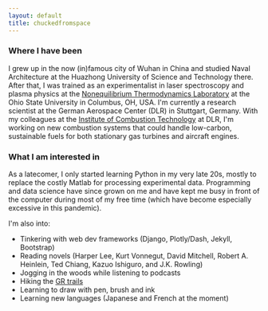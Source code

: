 ```yaml
---
layout: default
title: chuckedfromspace
---
```


### Where I have been

I grew up in the now (in)famous city of Wuhan in China
and studied Naval Architecture at the Huazhong University of Science and Technology there.
After that, I was trained as an experimentalist in laser spectroscopy and plasma physics at the [Nonequilibrium Thermodynamics Laboratory](https://netl.engineering.osu.edu/) at the Ohio State University in Columbus, OH, USA.
I'm currently a research scientist at the German Aerospace Center (DLR) in Stuttgart, Germany.
With my colleagues at the [Institute of Combustion Technology](https://www.dlr.de/vt/) at DLR, I'm working on new combustion systems that could handle low-carbon, sustainable fuels for both stationary gas turbines and aircraft engines.

### What I am interested in

As a latecomer, I only started learning Python in my very late 20s, mostly to replace the costly Matlab for processing experimental data. Programming and data science have since grown on me and have kept me busy in front of the computer during most of my free time (which have become especially excessive in this pandemic).

I'm also into:

- Tinkering with web dev frameworks (Django, Plotly/Dash, Jekyll, Bootstrap)
- Reading novels (Harper Lee, Kurt Vonnegut, David Mitchell, Robert A. Heinlein, Ted Chiang, Kazuo Ishiguro, and J.K. Rowling)
- Jogging in the woods while listening to podcasts
- Hiking the [GR trails](https://en.wikipedia.org/wiki/GR_footpath)
- Learning to draw with pen, brush and ink
- Learning new languages (Japanese and French at the moment)
